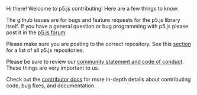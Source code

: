 Hi there! Welcome to p5.js contributing! Here are a few things to know:

The github issues are for bugs and feature requests for the p5.js library itself. If you have a general question or bug programming with p5.js please post it in the [p5.js forum](https://discourse.processing.org/c/p5js).

Please make sure you are posting to the correct repository. See this [section](https://github.com/processing/p5.js/blob/main/README.md#issues) for a list of all p5.js repositories.

Please be sure to review our [community statement and code of conduct](https://github.com/processing/p5.js/blob/main/CODE_OF_CONDUCT.md). These things are very important to us.

Check out the [contributor docs](https://github.com/processing/p5.js/blob/main/contributor_docs/) for more in-depth details about contributing code, bug fixes, and documentation.

